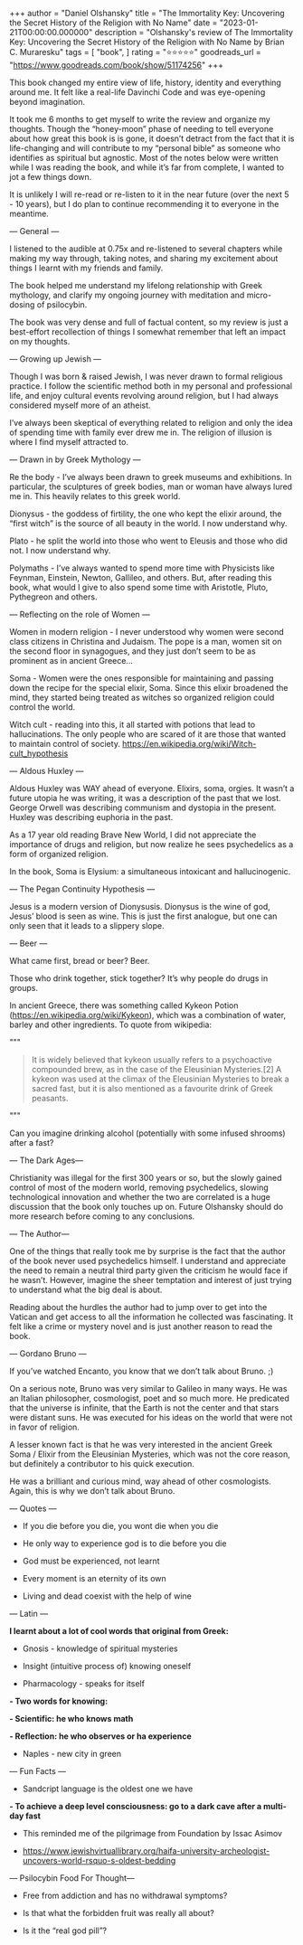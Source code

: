 +++
author = "Daniel Olshansky"
title = "The Immortality Key: Uncovering the Secret History of the Religion with No Name"
date = "2023-01-21T00:00:00.000000"
description = "Olshansky's review of The Immortality Key: Uncovering the Secret History of the Religion with No Name by Brian C. Muraresku"
tags = [
    "book",
]
rating = "⭐⭐⭐⭐⭐"
goodreads_url = "https://www.goodreads.com/book/show/51174256"
+++

This book changed my entire view of life, history, identity and everything around me. It felt like a real-life Davinchi Code and was eye-opening beyond imagination.







It took me 6 months to get myself to write the review and organize my thoughts. Though the “honey-moon” phase of needing to tell everyone about how great this book is is gone, it doesn’t detract from the fact that it is life-changing and will contribute to my “personal bible” as someone who identifies as spiritual but agnostic. Most of the notes below were written while I was reading the book, and while it’s far from complete, I wanted to jot a few things down.







It is unlikely I will re-read or re-listen to it in the near future (over the next 5 - 10 years), but I do plan to continue recommending it to everyone in the meantime.







— General —







I listened to the audible at 0.75x and re-listened to several chapters while making my way through, taking notes, and sharing my excitement about things I learnt with my friends and family.







The book helped me understand my lifelong relationship with Greek mythology, and clarify my ongoing journey with meditation and micro-dosing of psilocybin.







The book was very dense and full of factual content, so my review is just a best-effort  recollection of things I somewhat remember that left an impact on my thoughts.







— Growing up Jewish —







Though I was born & raised Jewish, I was never drawn to formal religious practice. I follow the scientific method both in my personal and professional life, and enjoy cultural events revolving around religion, but I had always considered myself more of an atheist.







I’ve always been skeptical of everything related to religion and only the idea of spending time with family ever drew me in. The religion of illusion is where I find myself attracted to.







— Drawn in by Greek Mythology —







Re the body  - I’ve always been drawn to greek museums and exhibitions. In particular, the sculptures of greek bodies, man or woman have always lured me in. This heavily relates to this greek world.







Dionysus - the goddess of firtility, the one who kept the elixir around, the “first witch” is the source of all beauty in the world. I now understand why.







Plato - he split the world into those who went to Eleusis and those who did not. I now understand why.







Polymaths - I’ve always wanted to spend more time with Physicists like Feynman, Einstein, Newton, Gallileo, and others. But, after reading this book, what would I give to also spend some time with Aristotle, Pluto, Pythegreon and others.







— Reflecting on the role of Women —







Women in modern religion - I never understood why women were second class citizens in Christina and Judaism. The pope is a man, women sit on the second floor in synagogues, and they just don’t seem to be as prominent as in ancient Greece…







Soma - Women were the ones responsible for maintaining and passing down the recipe for the special elixir, Soma. Since this elixir broadened the mind, they started being treated as witches so organized religion could control the world.







Witch cult - reading into this, it all started with potions that lead to hallucinations. The only people who are scared of it are those that wanted to maintain control of society. https://en.wikipedia.org/wiki/Witch-cult_hypothesis







— Aldous Huxley —







Aldous Huxley was WAY ahead of everyone. Elixirs, soma, orgies. It wasn’t a future utopia he was writing, it was a description of the past that we lost. George Orwell was describing communism and dystopia in the present. Huxley was describing euphoria in the past.







As a 17 year old reading Brave New World, I did not appreciate the importance of drugs and religion, but now realize he sees psychedelics as a form of organized religion.







In the book, Soma is Elysium:  a simultaneous intoxicant and hallucinogenic.







— The Pegan Continuity Hypothesis  —







Jesus is a modern version of Dionysusis. Dionysus is the wine of god, Jesus’ blood is seen as wine. This is just the first analogue, but one can only seen that it leads to a slippery slope.







— Beer —







What came first, bread or beer? Beer.







Those who drink together, stick together? It’s why people do drugs in groups.







In ancient Greece, there was something called Kykeon Potion (https://en.wikipedia.org/wiki/Kykeon), which was a combination of water, barley and other ingredients. To quote from wikipedia:







"""



> It is widely believed that kykeon usually refers to a psychoactive compounded brew, as in the case of the Eleusinian Mysteries.[2] A kykeon was used at the climax of the Eleusinian Mysteries to break a sacred fast, but it is also mentioned as a favourite drink of Greek peasants.



"""







Can you imagine drinking alcohol (potentially with some infused shrooms) after a fast?







— The Dark Ages—







Christianity was illegal for the first 300 years or so, but the slowly gained control of most of the modern world, removing psychedelics, slowing technological innovation and whether the two are correlated is a huge discussion that the book only touches up on. Future Olshansky should do more research before coming to any conclusions.







— The Author—







One of the things that really took me by surprise is the fact that the author of the book never used psychedelics himself. I understand and appreciate the need to remain a neutral third party given the criticism he would face if he wasn’t. However, imagine the sheer temptation and interest of just trying to understand what the big deal is about.







Reading about the hurdles the author had to jump over to get into the Vatican and get access to all the information he collected was fascinating. It felt like a crime or mystery novel and is just another reason to read the book.







— Gordano Bruno —







If you’ve watched Encanto, you know that we don’t talk about Bruno. ;)







On a serious note, Bruno was very similar to Galileo in many ways. He was an Italian philosopher, cosmologist, poet and so much more. He predicated that the universe is infinite, that the Earth is not the center and that stars were distant suns. He was executed for his ideas on the world that were not in favor of religion.







A lesser known fact is that he was very interested in the ancient Greek Soma / Elixir from the Eleusinian Mysteries, which was not the core reason, but definitely a contributor to his quick execution.







He was a brilliant and curious mind, way ahead of other cosmologists. Again, this is why we don’t talk about Bruno.







— Quotes —







- If you die before you die, you wont die when you die



- He only way to experience god is to die before you die



- God must be experienced, not learnt



- Every moment is an eternity of its own



- Living and dead coexist with the help of wine







— Latin —







**I learnt about a lot of cool words that original from Greek:**



- Gnosis - knowledge of spiritual mysteries



- Insight (intuitive process of) knowing oneself



- Pharmacology - speaks for itself



**- Two words for knowing:**



**- Scientific: he who knows math**



**- Reflection: he who observes or ha experience**



- Naples - new city in green







— Fun Facts —







- Sandcript language is the oldest one we have



**- To achieve a deep level consciousness: go to a dark cave after a multi-day fast**



- This reminded me of the pilgrimage from Foundation by Issac Asimov



- https://www.jewishvirtuallibrary.org/haifa-university-archeologist-uncovers-world-rsquo-s-oldest-bedding







— Psilocybin Food For Thought—







- Free from addiction and has no withdrawal symptoms?



- Is that what the forbidden fruit was really all about?



- Is it the “real god pill”?
